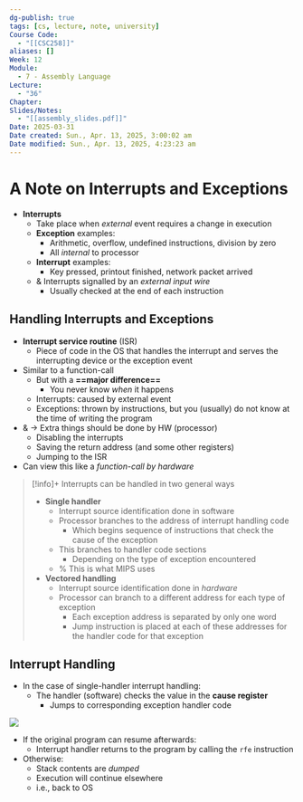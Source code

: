 ```yaml
---
dg-publish: true
tags: [cs, lecture, note, university]
Course Code:
  - "[[CSC258]]"
aliases: []
Week: 12
Module:
  - 7 - Assembly Language
Lecture:
  - "36"
Chapter: 
Slides/Notes:
  - "[[assembly_slides.pdf]]"
Date: 2025-03-31
Date created: Sun., Apr. 13, 2025, 3:00:02 am
Date modified: Sun., Apr. 13, 2025, 4:23:23 am
---
```


# A Note on Interrupts and Exceptions

- **Interrupts**
    - Take place when *external* event requires a change in execution
    - **Exception** examples:
        - Arithmetic, overflow, undefined instructions, division by zero
        - All *internal* to processor
    - **Interrupt** examples:
        - Key pressed, printout finished, network packet arrived
    - & Interrupts signalled by an *external input wire*
        - Usually checked at the end of each instruction

## Handling Interrupts and Exceptions

- **Interrupt service routine** (ISR)
    - Piece of code in the OS that handles the interrupt and serves the interrupting device or the exception event
- Similar to a function-call
    - But with a **==major difference==**
        - You never know *when* it happens
    - Interrupts: caused by external event
    - Exceptions: thrown by instructions, but you (usually) do not know at the time of writing the program
- & → Extra things should be done by HW (processor)
    - Disabling the interrupts
    - Saving the return address (and some other registers)
    - Jumping to the ISR
- Can view this like a *function-call by hardware*

> [!info]+ Interrupts can be handled in two general ways
> - **Single handler**
>     - Interrupt source identification done in software
>     - Processor branches to the address of interrupt handling code
>         - Which begins sequence of instructions that check the cause of the exception
>     - This branches to handler code sections
>         - Depending on the type of exception encountered
>     - % This is what MIPS uses
> - **Vectored handling**
>     - Interrupt source identification done in *hardware*
>     - Processor can branch to a different address for each type of exception
>         - Each exception address is separated by only one word
>         - Jump instruction is placed at each of these addresses for the handler code for that exception

## Interrupt Handling

- In the case of single-handler interrupt handling:
    - The handler (software) checks the value in the **cause register**
        - Jumps to corresponding exception handler code

![](https://i.imgur.com/IjuQTSA.png)

- If the original program can resume afterwards:
    - Interrupt handler returns to the program by calling the `rfe` instruction
- Otherwise:
    - Stack contents are *dumped*
    - Execution will continue elsewhere
    - i.e., back to OS
